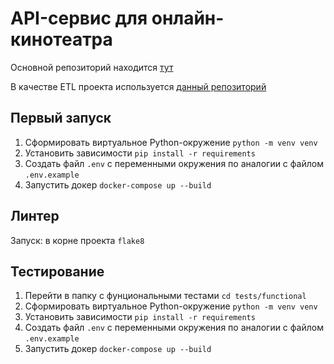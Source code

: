 # API-сервис для онлайн-кинотеатра

Основной репозиторий находится [тут](https://github.com/mikhail349/Async_API_sprint_2)

В качестве ETL проекта используется [данный репозиторий](https://github.com/mikhail349/new_admin_panel_sprint_3)

## Первый запуск

1. Сформировать виртуальное Python-окружение `python -m venv venv`
2. Установить зависимости `pip install -r requirements`
3. Создать файл `.env` с переменными окружения по аналогии с файлом `.env.example`
3. Запустить докер `docker-compose up --build`

## Линтер

Запуск: в корне проекта `flake8`

## Тестирование

1. Перейти в папку с фунциональными тестами `cd tests/functional`
2. Сформировать виртуальное Python-окружение `python -m venv venv`
3. Установить зависимости `pip install -r requirements`
4. Создать файл `.env` с переменными окружения по аналогии с файлом `.env.example`
5. Запустить докер `docker-compose up --build`